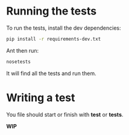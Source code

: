 # Running the tests

To run the tests, install the dev dependencies:

```bash
pip install -r requirements-dev.txt
```

Ant then run:

```bash
nosetests
```

It will find all the tests and run them.

# Writing a test

You file should start or finish with **test** or **tests**.

**WIP**